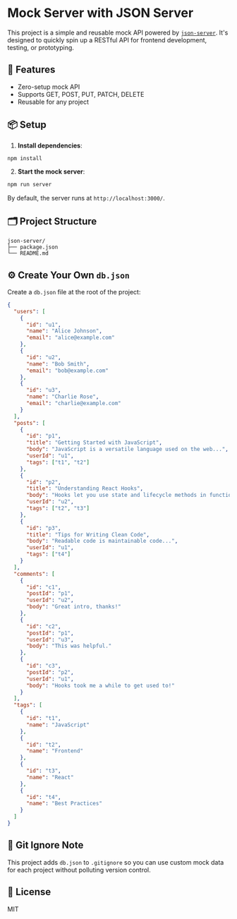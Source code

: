 # Mock Server with JSON Server

This project is a simple and reusable mock API powered by [`json-server`](https://www.npmjs.com/package/json-server). It's designed to quickly spin up a RESTful API for frontend development, testing, or prototyping.

## 🚀 Features

- Zero-setup mock API
- Supports GET, POST, PUT, PATCH, DELETE
- Reusable for any project

## 📦 Setup

1. **Install dependencies**:

```bash
npm install
```

2. **Start the mock server**:

```bash
npm run server
```

By default, the server runs at `http://localhost:3000/`.

## 🗂 Project Structure

```
json-server/
├── package.json
└── README.md
```

## ⚙️ Create Your Own `db.json`

Create a `db.json` file at the root of the project:

```json
{
  "users": [
    {
      "id": "u1",
      "name": "Alice Johnson",
      "email": "alice@example.com"
    },
    {
      "id": "u2",
      "name": "Bob Smith",
      "email": "bob@example.com"
    },
    {
      "id": "u3",
      "name": "Charlie Rose",
      "email": "charlie@example.com"
    }
  ],
  "posts": [
    {
      "id": "p1",
      "title": "Getting Started with JavaScript",
      "body": "JavaScript is a versatile language used on the web...",
      "userId": "u1",
      "tags": ["t1", "t2"]
    },
    {
      "id": "p2",
      "title": "Understanding React Hooks",
      "body": "Hooks let you use state and lifecycle methods in functional components...",
      "userId": "u2",
      "tags": ["t2", "t3"]
    },
    {
      "id": "p3",
      "title": "Tips for Writing Clean Code",
      "body": "Readable code is maintainable code...",
      "userId": "u1",
      "tags": ["t4"]
    }
  ],
  "comments": [
    {
      "id": "c1",
      "postId": "p1",
      "userId": "u2",
      "body": "Great intro, thanks!"
    },
    {
      "id": "c2",
      "postId": "p1",
      "userId": "u3",
      "body": "This was helpful."
    },
    {
      "id": "c3",
      "postId": "p2",
      "userId": "u1",
      "body": "Hooks took me a while to get used to!"
    }
  ],
  "tags": [
    {
      "id": "t1",
      "name": "JavaScript"
    },
    {
      "id": "t2",
      "name": "Frontend"
    },
    {
      "id": "t3",
      "name": "React"
    },
    {
      "id": "t4",
      "name": "Best Practices"
    }
  ]
}
```

## 🧼 Git Ignore Note

This project adds `db.json` to `.gitignore` so you can use custom mock data for each project without polluting version control.

## 📄 License

MIT
